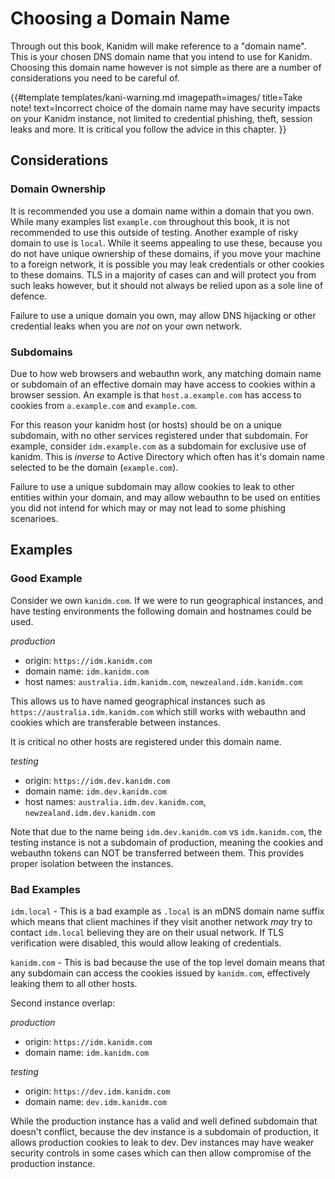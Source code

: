 # Choosing a Domain Name

Through out this book, Kanidm will make reference to a "domain name". This is your
chosen DNS domain name that you intend to use for Kanidm. Choosing this domain name however
is not simple as there are a number of considerations you need to be careful of.

{{#template
    templates/kani-warning.md
    imagepath=images/
    title=Take note!
    text=Incorrect choice of the domain name may have security impacts on your Kanidm instance, not limited to credential phishing, theft, session leaks and more. It is critical you follow the advice in this chapter.
}}

## Considerations

### Domain Ownership

It is recommended you use a domain name within a domain that you own. While many examples list
`example.com` throughout this book, it is not recommended to use this outside of testing. Another
example of risky domain to use is `local`. While it seems appealing to use these, because you do not
have unique ownership of these domains, if you move your machine to a foreign network, it is possible
you may leak credentials or other cookies to these domains. TLS in a majority of cases can and will
protect you from such leaks however, but it should not always be relied upon as a sole line of defence.

Failure to use a unique domain you own, may allow DNS hijacking or other credential leaks when you are *not* on
your own network.

### Subdomains

Due to how web browsers and webauthn work, any matching domain name or subdomain of an effective domain
may have access to cookies within a browser session. An example is that `host.a.example.com` has access
to cookies from `a.example.com` and `example.com`.

For this reason your kanidm host (or hosts) should be on a unique subdomain, with no other services
registered under that subdomain. For example, consider `idm.example.com` as a subdomain for exclusive
use of kanidm. This is *inverse* to Active Directory which often has it's domain name selected to be
the domain (`example.com`).

Failure to use a unique subdomain may allow cookies to leak to other entities within your domain, and
may allow webauthn to be used on entities you did not intend for which may or may not lead to some phishing
scenarioes.

## Examples

### Good Example

Consider we own `kanidm.com`. If we were to run geographical instances, and have testing environments
the following domain and hostnames could be used.

*production*

* origin: `https://idm.kanidm.com`
* domain name: `idm.kanidm.com`
* host names: `australia.idm.kanidm.com`, `newzealand.idm.kanidm.com`

This allows us to have named geographical instances such as `https://australia.idm.kanidm.com` which
still works with webauthn and cookies which are transferable between instances.

It is critical no other hosts are registered under this domain name.

*testing*

* origin: `https://idm.dev.kanidm.com`
* domain name: `idm.dev.kanidm.com`
* host names: `australia.idm.dev.kanidm.com`, `newzealand.idm.dev.kanidm.com`

Note that due to the name being `idm.dev.kanidm.com` vs `idm.kanidm.com`, the testing instance is not
a subdomain of production, meaning the cookies and webauthn tokens can NOT be transferred between
them. This provides proper isolation between the instances.

### Bad Examples

`idm.local` - This is a bad example as `.local` is an mDNS domain name suffix which means that client
machines if they visit another network *may* try to contact `idm.local` believing they are on their
usual network. If TLS verification were disabled, this would allow leaking of credentials.

`kanidm.com` - This is bad because the use of the top level domain means that any subdomain can
access the cookies issued by `kanidm.com`, effectively leaking them to all other hosts.

Second instance overlap:

*production*

* origin: `https://idm.kanidm.com`
* domain name: `idm.kanidm.com`

*testing*

* origin: `https://dev.idm.kanidm.com`
* domain name: `dev.idm.kanidm.com`

While the production instance has a valid and well defined subdomain that doesn't conflict, because the
dev instance is a subdomain of production, it allows production cookies to leak to dev. Dev instances
may have weaker security controls in some cases which can then allow compromise of the production instance.


